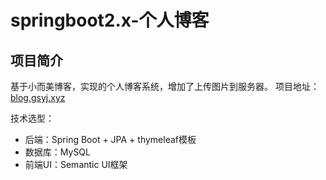 # springboot2.x-个人博客

## 项目简介
基于小而美博客，实现的个人博客系统，增加了上传图片到服务器。
项目地址：[blog.gsyj.xyz](https://blog.gsyj.xyz)

技术选型：
  - 后端：Spring Boot + JPA + thymeleaf模板
  - 数据库：MySQL
  - 前端UI：Semantic UI框架





